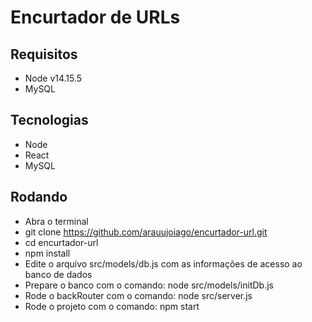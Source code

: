# Encurtador de URLs

## Requisitos

- Node v14.15.5
- MySQL

## Tecnologias

- Node
- React
- MySQL

## Rodando

- Abra o terminal
- git clone https://github.com/arauujoiago/encurtador-url.git
- cd encurtador-url
- npm install
- Edite o arquivo src/models/db.js com as informações de acesso ao banco de dados
- Prepare o banco com o comando: node src/models/initDb.js
- Rode o backRouter com o comando: node src/server.js
- Rode o projeto com o comando: npm start